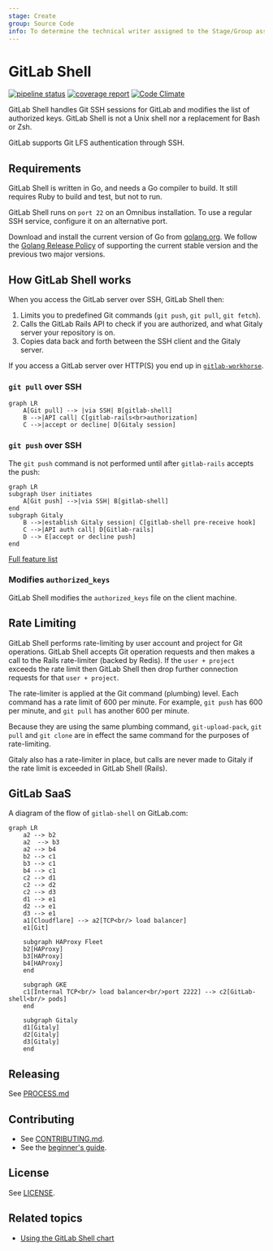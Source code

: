 ```yaml
---
stage: Create
group: Source Code
info: To determine the technical writer assigned to the Stage/Group associated with this page, see https://about.gitlab.com/handbook/engineering/ux/technical-writing/#assignments
---
```


# GitLab Shell

[![pipeline status](https://gitlab.com/gitlab-org/gitlab-shell/badges/main/pipeline.svg)](https://gitlab.com/gitlab-org/gitlab-shell/-/pipelines?ref=main)
[![coverage report](https://gitlab.com/gitlab-org/gitlab-shell/badges/main/coverage.svg)](https://gitlab.com/gitlab-org/gitlab-shell/-/pipelines?ref=main)
[![Code Climate](https://codeclimate.com/github/gitlabhq/gitlab-shell.svg)](https://codeclimate.com/github/gitlabhq/gitlab-shell)

GitLab Shell handles Git SSH sessions for GitLab and modifies the list of authorized keys.
GitLab Shell is not a Unix shell nor a replacement for Bash or Zsh.

GitLab supports Git LFS authentication through SSH.

## Requirements

GitLab Shell is written in Go, and needs a Go compiler to build. It still requires
Ruby to build and test, but not to run.

GitLab Shell runs on `port 22` on an Omnibus installation. To use a regular SSH
service, configure it on an alternative port.

Download and install the current version of Go from [golang.org](https://golang.org/dl/).
We follow the [Golang Release Policy](https://golang.org/doc/devel/release.html#policy)
of supporting the current stable version and the previous two major versions.

## How GitLab Shell works

When you access the GitLab server over SSH, GitLab Shell then:

1. Limits you to predefined Git commands (`git push`, `git pull`, `git fetch`).
1. Calls the GitLab Rails API to check if you are authorized, and what Gitaly server your repository is on.
1. Copies data back and forth between the SSH client and the Gitaly server.

If you access a GitLab server over HTTP(S) you end up in [`gitlab-workhorse`](https://gitlab.com/gitlab-org/gitlab/tree/master/workhorse).

### `git pull` over SSH

```mermaid
graph LR
    A[Git pull] --> |via SSH| B[gitlab-shell]
    B -->|API call| C[gitlab-rails<br>authorization]
    C -->|accept or decline| D[Gitaly session]
```

### `git push` over SSH

The `git push` command is not performed until after `gitlab-rails` accepts the push:

```mermaid
graph LR
subgraph User initiates
    A[Git push] -->|via SSH| B[gitlab-shell]
end
subgraph Gitaly
    B -->|establish Gitaly session| C[gitlab-shell pre-receive hook]
    C -->|API auth call| D[Gitlab-rails]
    D --> E[accept or decline push]
end
```

[Full feature list](https://gitlab.com/gitlab-org/gitlab-shell/-/blob/main/doc/features.md)

### Modifies `authorized_keys`

GitLab Shell modifies the `authorized_keys` file on the client machine.

## Rate Limiting

GitLab Shell performs rate-limiting by user account and project for Git operations. GitLab Shell accepts Git operation requests and then makes a call to the Rails rate-limiter (backed by Redis). If the `user + project` exceeds the rate limit then GitLab Shell then drop further connection requests for that `user + project`.

The rate-limiter is applied at the Git command (plumbing) level. Each command has a rate limit of 600 per minute. For example, `git push` has 600 per minute, and `git pull` has another 600 per minute.

Because they are using the same plumbing command, `git-upload-pack`, `git pull` and `git clone` are in effect the same command for the purposes of rate-limiting.

Gitaly also has a rate-limiter in place, but calls are never made to Gitaly if the rate limit is exceeded in GitLab Shell (Rails).

## GitLab SaaS

A diagram of the flow of `gitlab-shell` on GitLab.com:

```mermaid
graph LR
    a2 --> b2
    a2  --> b3
    a2 --> b4
    b2 --> c1
    b3 --> c1
    b4 --> c1
    c2 --> d1
    c2 --> d2
    c2 --> d3
    d1 --> e1
    d2 --> e1
    d3 --> e1
    a1[Cloudflare] --> a2[TCP<br/> load balancer]
    e1[Git]

    subgraph HAProxy Fleet
    b2[HAProxy]
    b3[HAProxy]
    b4[HAProxy]
    end

    subgraph GKE
    c1[Internal TCP<br/> load balancer<br/>port 2222] --> c2[GitLab-shell<br/> pods]
    end

    subgraph Gitaly
    d1[Gitaly]
    d2[Gitaly]
    d3[Gitaly]
    end
```

## Releasing

See [PROCESS.md](https://gitlab.com/gitlab-org/gitlab-shell/-/blob/main/PROCESS.md)

## Contributing

- See [CONTRIBUTING.md](https://gitlab.com/gitlab-org/gitlab-shell/-/blob/main/CONTRIBUTING.md).
- See the [beginner's guide](https://gitlab.com/gitlab-org/gitlab-shell/-/blob/main/doc/beginners_guide.md).

## License

See [LICENSE](https://gitlab.com/gitlab-org/gitlab-shell/-/blob/main/LICENSE).

## Related topics

- [Using the GitLab Shell chart](https://gitlab.com/gitlab-org/charts/gitlab/-/blob/master/doc/charts/gitlab/gitlab-shell/index.md)
